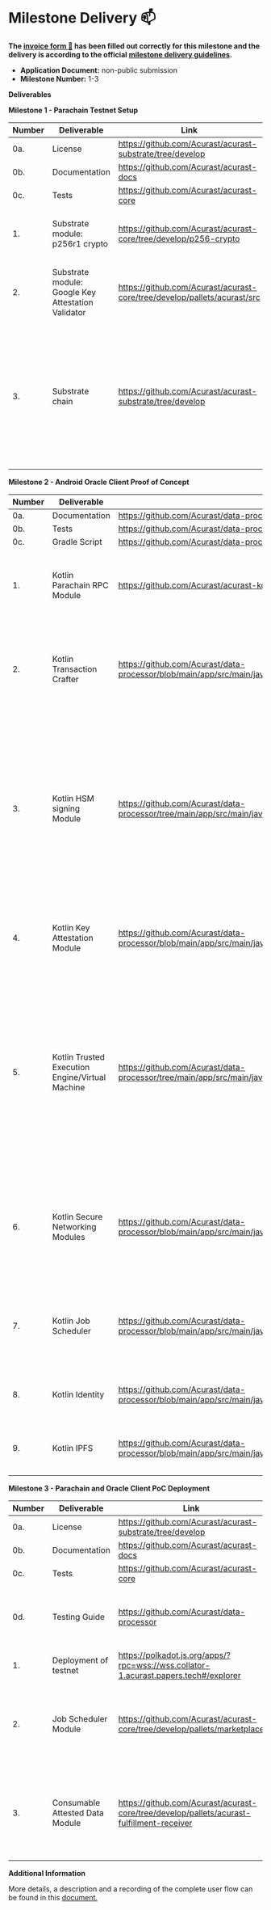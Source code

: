 # Milestone Delivery :mailbox:

**The [invoice form :pencil:](https://docs.google.com/forms/d/e/1FAIpQLSfmNYaoCgrxyhzgoKQ0ynQvnNRoTmgApz9NrMp-hd8mhIiO0A/viewform) has been filled out correctly for this milestone and the delivery is according to the official [milestone delivery guidelines](https://github.com/w3f/Grants-Program/blob/master/docs/milestone-deliverables-guidelines.md).**

- **Application Document:** non-public submission
- **Milestone Number:** 1-3

**Deliverables**

**Milestone 1 - Parachain Testnet Setup**

| Number | Deliverable                                        | Link                                                                     | Notes                                                                                                                                                |
| ------ | -------------------------------------------------- | ------------------------------------------------------------------------ | ---------------------------------------------------------------------------------------------------------------------------------------------------- |
| 0a.    | License                                            | https://github.com/Acurast/acurast-substrate/tree/develop                |                                                                                                                                                      |
| 0b.    | Documentation                                      | https://github.com/Acurast/acurast-docs                                  |                                                                                                                                                      |
| 0c.    | Tests                                              | https://github.com/Acurast/acurast-core                                  |                                                                                                                                                      |
| 1.     | Substrate module: p256r1 crypto                    | https://github.com/Acurast/acurast-core/tree/develop/p256-crypto         | Substrate module enabling p256r1 cryptography                                                                                                        |
| 2.     | Substrate module: Google Key Attestation Validator | https://github.com/Acurast/acurast-core/tree/develop/pallets/acurast/src | Validatable Key Attestations produced by the Google PKI                                                                                              |
| 3.     | Substrate chain                                    | https://github.com/Acurast/acurast-substrate/tree/develop                | Substrate chain able tovalidate messages signed by the HSM included on the device. Furthermore, the parachain can validate a Google Key Attestation. |

**Milestone 2 - Android Oracle Client Proof of Concept**

| Number | Deliverable                                     | Link                                                                                                                    | Notes                                                                                                                                                                                                                      |
| ------ | ----------------------------------------------- | ----------------------------------------------------------------------------------------------------------------------- | -------------------------------------------------------------------------------------------------------------------------------------------------------------------------------------------------------------------------- |
| 0a.    | Documentation                                   | https://github.com/Acurast/data-processor                                                                            |                                                                                                                                                                                                                            |
| 0b.    | Tests                                           | https://github.com/Acurast/data-processor                                                                            |                                                                                                                                                                                                                            |
| 0c.    | Gradle Script                                   | https://github.com/Acurast/data-processor                                                                            |                                                                                                                                                                                                                            |
| 1.     | Kotlin Parachain RPC Module                     | https://github.com/Acurast/acurast-kotlin-sdk/tree/main/rpc/src/main/kotlin/acurast/rpc                                 | Module to craft messages that can be communicated to the parachain.                                                                                                                                                        |
| 2.     | Kotlin Transaction Crafter                      | https://github.com/Acurast/data-processor/blob/main/app/src/main/java/com/acurast/attested/executor/protocol/acurast/AcurastRPC.kt | Module used to create signable transactions that can be broadcasted and included on the parachain.                                                                                                                         |
| 3.     | Kotlin HSM signing Module                       | https://github.com/Acurast/data-processor/tree/main/app/src/main/java/com/acurast/attested/executor                  | Module used to sign messages crafted by the previous module. These messages are signed directly using the Secure Enclave (HSM) on the device which is secured and attested by the Google Key Attestation.                  |
| 4.     | Kotlin Key Attestation Module                   | https://github.com/Acurast/data-processor/blob/main/app/src/main/java/com/acurast/attested/executor/protocol/acurast | Module used to create a validatable attestation linked to the key used for signing.                                                                                                                                        |
| 5.     | Kotlin Trusted Execution Engine/Virtual Machine | https://github.com/Acurast/data-processor/tree/main/app/src/main/java/com/acurast/attested/executor                  | Module used to execute arbitrary code in a trusted execution environment. This environment will accept scripts supported by the V8 engine and has the property that the resulting output is verifiable by any third-party. |
| 6.     | Kotlin Secure Networking Modules                | https://github.com/Acurast/data-processor/blob/main/app/src/main/java/com/acurast/attested/executor/utils/Networking.kt | Module used to enable the trusted execution environment to perform HTTPS calls that can be verifiably certificate pinned.                                                                                                  |
| 7.     | Kotlin Job Scheduler                            | https://github.com/Acurast/data-processor/blob/main/app/src/main/java/com/acurast/attested/executor/MainActivity.kt  | Module used to fetch a job from the parachain and schedule it for execution in the background.                                                                                                                             |
| 8.     | Kotlin Identity                                 | https://github.com/Acurast/data-processor/blob/main/app/src/main/java/com/acurast/attested/executor/utils/Acurast.kt | Module used to display the identity of the data transmitter.                                                                                                                                                               |
| 9.     | Kotlin IPFS                                     | https://github.com/Acurast/data-processor/blob/main/app/src/main/java/com/acurast/attested/executor/utils/IPFS.kt    | Module used to fetch the scheduled script from IPFS                                                                                                                                                                        |

**Milestone 3 - Parachain and Oracle Client PoC Deployment**

| Number | Deliverable                     | Link                                                                                      | Notes                                                                                                 |
| ------ | ------------------------------- | ----------------------------------------------------------------------------------------- | ----------------------------------------------------------------------------------------------------- |
| 0a.    | License                         | https://github.com/Acurast/acurast-substrate/tree/develop                                 |                                                                                                       |
| 0b.    | Documentation                   | https://github.com/Acurast/acurast-docs                                                   |                                                                                                       |
| 0c.    | Tests                           | https://github.com/Acurast/acurast-core                                                   |                                                                                                       |
| 0d.    | Testing Guide                   | https://github.com/Acurast/data-processor                                              | The documentation contains step-by-step guides for testing                                            |
| 1.     | Deployment of testnet           | https://polkadot.js.org/apps/?rpc=wss://wss.collator-1.acurast.papers.tech#/explorer      |                                                                                                       |
| 2.     | Job Scheduler Module            | https://github.com/Acurast/acurast-core/tree/develop/pallets/marketplace                  | Module used to schedule and parametrize jobs with time, interval, script and fulfill endpoint.        |
| 3.     | Consumable Attested Data Module | https://github.com/Acurast/acurast-core/tree/develop/pallets/acurast-fulfillment-receiver | Module used to make the data provided on-chain formatted in a consumable format for other parachains. |

**Additional Information**

More details, a description and a recording of the complete user flow can be found in this [document.](https://drive.google.com/file/d/1-qNZhJGSGYs91qk2_hfscsX6MPnDQv_N/view?usp=sharing)
